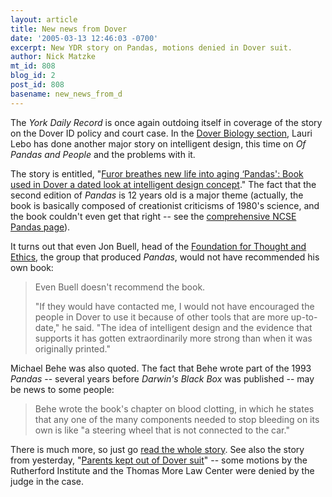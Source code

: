 ```yaml
---
layout: article
title: New news from Dover
date: '2005-03-13 12:46:03 -0700'
excerpt: New YDR story on Pandas, motions denied in Dover suit.
author: Nick Matzke
mt_id: 808
blog_id: 2
post_id: 808
basename: new_news_from_d
---
```

<img src="http://www.arn.org/arnproducts/books/b005.jpg" alt="" style="float:left;" />The _York Daily Record_ is once again outdoing itself in coverage of the story on the Dover ID policy and court case.  In the [Dover Biology section](http://ydr.com/news/doverbiology/), Lauri Lebo has done another major story on intelligent design, this time on _Of Pandas and People_ and the problems with it.  

The story is entitled, "[Furor breathes new life into aging ‘Pandas':  Book used in Dover a dated look at intelligent design concept](http://ydr.com/story/doverbiology/61359/)." The fact that the second edition of _Pandas_ is 12 years old is a major theme (actually, the book is basically composed of creationist criticisms of 1980's science, and the book couldn't even get that right -- see the [comprehensive NCSE Pandas page](http://www.ncseweb.org/article.asp?category=21)).

It turns out that even Jon Buell, head of the [Foundation for Thought and Ethics](http://www.fteonline.com/), the group that produced _Pandas_, would not have recommended his own book:

> Even Buell doesn't recommend the book.
> 
> "If they would have contacted me, I would not have encouraged the people in Dover to use it because of other tools that are more up-to-date," he said. "The idea of intelligent design and the evidence that supports it has gotten extraordinarily more strong than when it was originally printed."

Michael Behe was also quoted.  The fact that Behe wrote part of the 1993 _Pandas_ -- several years before _Darwin's Black Box_ was published -- may be news to some people:

> Behe wrote the book's chapter on blood clotting, in which he states that any one of the many components needed to stop bleeding on its own is like "a steering wheel that is not connected to the car."

There is much more, so just go [read the whole story](http://ydr.com/story/doverbiology/61359/).  See also the story from yesterday, "[Parents kept out of Dover suit](http://ydr.com/story/doverbiology/61337/)" -- some motions by the Rutherford Institute and the Thomas More Law Center were denied by the judge in the case.
